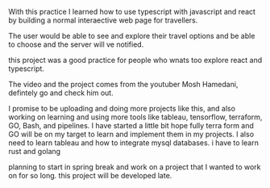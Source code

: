 With this practice I learned how to use typescript with javascript and react by building a normal interaective web page for travellers. 

The user would be able to see and explore their travel options and be able to choose and the server will ve notified. 

this project was a good practice for people who wnats too explore react and typescript.

The video and the project comes from the youtuber Mosh Hamedani, defintely go and check him out.

I promise to be uploading and doing more projects like this, and also working on learning and using more tools like tableau, tensorflow, terraform, GO, Bash, and pipelines. I have started a little bit hope fully terra form and GO will be on my target to learn and implement them in my projects. I also need to learn tableau and how to integrate mysql databases.
i have to learn rust and golang

planning to start in spring break and work on a project that I wanted to work on for so long.
this project will be developed late.
